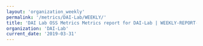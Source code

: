 ```yaml
---
layout: 'organization_weekly'
permalink: '/metrics/DAI-Lab/WEEKLY/'
title: 'DAI Lab OSS Metrics Metrics report for DAI-Lab | WEEKLY-REPORT-2019-03-31'
organization: 'DAI-Lab'
current_date: '2019-03-31'
---
```

